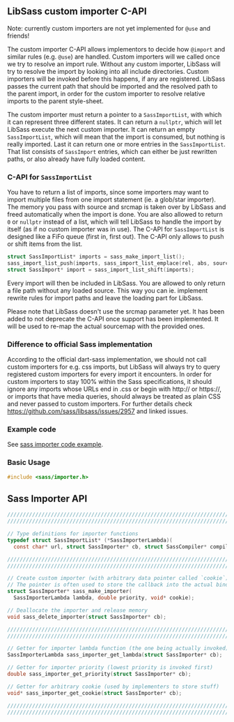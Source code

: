 ## LibSass custom importer C-API

Note: currently custom importers are not yet implemented for `@use` and friends!

The custom importer C-API allows implementors to decide how `@import` and similar
rules (e.g. `@use`) are handled. Custom importers will we called once we try to
resolve an import rule. Without any custom importer, LibSass will try to resolve
the import by looking into all include directories. Custom importers will be invoked
before this happens, if any are registered. LibSass passes the current path that
should be imported and the resolved path to the parent import, in order for the
custom importer to resolve relative imports to the parent style-sheet.

The custom importer must return a pointer to a `SassImportList`, with which it can
represent three different states. It can return a `nullptr`, which will let LibSass
execute the next custom importer. It can return an empty `SassImportList`, which will
mean that the import is consumed, but nothing is really imported. Last it can return
one or more entries in the `SassImportList`. That list consists of `SassImport` entries,
which can either be just rewritten paths, or also already have fully loaded content.

### C-API for `SassImportList`

You have to return a list of imports, since some importers may want to import multiple
files from one import statement (ie. a glob/star importer). The memory you pass with
source and srcmap is taken over by LibSass and freed automatically when the import is
done. You are also allowed to return `0` or `nullptr` instead of a list, which will
tell LibSass to handle the import by itself (as if no custom importer was in use).
The C-API for `SassImportList` is designed like a FiFo queue (first in, first out).
The C-API only allows to push or shift items from the list.

```C
struct SassImportList* imports = sass_make_import_list();
sass_import_list_push(imports, sass_import_list_emplace(rel, abs, source, srcmap));
struct SassImport* import = sass_import_list_shift(imports);
```

Every import will then be included in LibSass. You are allowed to only return a file path
without any loaded source. This way you can ie. implement rewrite rules for import paths
and leave the loading part for LibSass.

Please note that LibSass doesn't use the srcmap parameter yet. It has been added to not
deprecate the C-API once support has been implemented. It will be used to re-map the
actual sourcemap with the provided ones.

### Difference to official Sass implementation

According to the official dart-sass implementation, we should not call custom importers for
e.g. css imports, but LibSass will always try to query registered custom importers for every
import it encounters. In order for custom importers to stay 100% within the Sass specifications,
it should ignore any imports whose URLs end in .css or begin with http:// or https://, or imports
that have media queries, should always be treated as plain CSS and never passed to custom importers.
For further details check https://github.com/sass/libsass/issues/2957 and linked issues.

### Example code

See [sass importer code example](api-importer-example.md).

### Basic Usage

```C
#include <sass/importer.h>
```

## Sass Importer API

```C
/////////////////////////////////////////////////////////////////////////
/////////////////////////////////////////////////////////////////////////

// Type definitions for importer functions
typedef struct SassImportList* (*SassImporterLambda)(
  const char* url, struct SassImporter* cb, struct SassCompiler* compiler);

/////////////////////////////////////////////////////////////////////////
/////////////////////////////////////////////////////////////////////////

// Create custom importer (with arbitrary data pointer called `cookie`)
// The pointer is often used to store the callback into the actual binding.
struct SassImporter* sass_make_importer(
  SassImporterLambda lambda, double priority, void* cookie);

// Deallocate the importer and release memory
void sass_delete_importer(struct SassImporter* cb);

/////////////////////////////////////////////////////////////////////////
/////////////////////////////////////////////////////////////////////////

// Getter for importer lambda function (the one being actually invoked)
SassImporterLambda sass_importer_get_lambda(struct SassImporter* cb);

// Getter for importer priority (lowest priority is invoked first)
double sass_importer_get_priority(struct SassImporter* cb);

// Getter for arbitrary cookie (used by implementers to store stuff)
void* sass_importer_get_cookie(struct SassImporter* cb);

/////////////////////////////////////////////////////////////////////////
/////////////////////////////////////////////////////////////////////////
```
